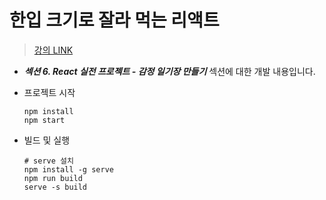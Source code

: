 # 한입 크기로 잘라 먹는 리액트

> [강의 LINK](https://www.inflearn.com/course/%ED%95%9C%EC%9E%85-%EB%A6%AC%EC%95%A1%ED%8A%B8/dashboard)

- **_섹션 6. React 실전 프로젝트 - 감정 일기장 만들기_** 섹션에 대한 개발 내용입니다.

- 프로젝트 시작

  ```shell
  npm install
  npm start
  ```

- 빌드 및 실행

  ```shell
  # serve 설치
  npm install -g serve
  npm run build
  serve -s build
  ```
